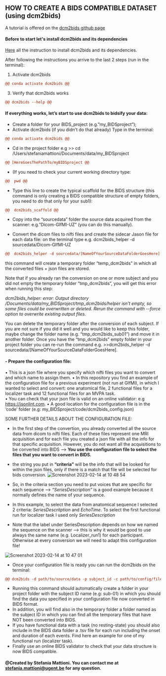 ## HOW TO CREATE A BIDS COMPATIBLE DATASET (using dcm2bids)

A tutorial is offered on the [dcm2bids github page](https://unfmontreal.github.io/Dcm2Bids/docs/tutorial/first-steps/)

#### Before to start let's install dcm2bids and its dependencies
[Here](https://unfmontreal.github.io/Dcm2Bids/docs/get-started/install/) all the instruction to install dcm2bids and its dependencies.

After following the instructions you arrive to the last 2 steps (run in the terminal):
1. Activate dcm2bids
```diff
@@ conda activate dcm2bids @@
```
3. Verify that dcm2bids works
```diff
@@ dcm2bids --help @@
```

#### If everything works, let’s start to use dcm2bids to bidsify your data: 

-	Create a folder for your BIDS_project (e.g.”my_BIDSproject”);
-	Activate dcm2bids (if you didn't do that  already) Type in the terminal:
```diff
@@ conda activate dcm2bids @@
```
-	Cd in the project folder e.g >> cd /Users/stefaniamattioni/Documents/data/my_BIDSproject
```diff
@@ [HereGoesThePathTo/myBIDSproject @@
```
-	(If you need to check your current working directory type:
```diff
@@  pwd @@
```
-	Type this line to create the typical scaffold for the BIDS structure (this command is only creating a BIDS compatible structure of empty folders, you need to do that only for your sub1):
```diff
@@  dcm2bids_scaffold @@
```
-	Copy into the “sourcedata” folder the source data acquired from the scanner: e.g.”Dicom-GIfMI-UZ” (you can do this manually).

-	Convert the dicom files to nifti files and create the sidecar Jason file for each data file: on the terminal type
e.g. dcm2bids_helper -d sourcedata/Dicom-GIfMI-UZ

```diff
@@  dcm2bids_helper -d sourcedata/[NameOfYourSourceDataFolderGoesHere] @@
```
this command will create a temporary folder “temp_dcm2bids” in which all the converted files + json files are stored. 

Note that if you already ran the conversion on one or more subject and you did not empty the temporary folder “tmp_dcm2bids”, you will get this error when running this step:

*dcm2bids_helper: error: Output directory /Documents/data/my_BIDSproject/tmp_dcm2bids/helper isn't empty, so some files could be overwritten or deleted.
Rerun the command with --force option to overwrite existing output files.*

You can delete the temporary folder after the conversion of each subject. If you are not sure if you did it well and you would like to keep this folder, maybe change the folder name (e.g. “tmp_dcm2bids_sub01”) and move it in another folder. Once you have the “tmp_dcm2bids” empty folder in your project folder you can re-run the command e.g. >>dcm2bids_helper -d sourcedata/[NameOfYourSourceDataFolderGoesHere].


#### -	Prepare the configuration file:
•	This is a json file where you specify which nifti files you want to convert and which name to assign them. 
•	In this repository you find an example of the configuration file for a previous experiment (not run at GIfMI), in which I wanted to select and convert: one anatomical file, 2 functional files for a localizer task and 12 functional files for an MVPA task.  
•	You can check that your json file is valid on an online validator: e.g   https://jsonlint.com.
•	A good location for the configuration file is in the ‘code’ folder (e.g: my_BIDSproject/code/dcm2bids_config.json)

SOME FURTHER DETAILS ABOUT THE CONFIGURATION FILE:
- In the first step of the convertion, you already converted all the source data from dicom to nifti files. Each of these files represent one MRI acquisition and for each file you created a json file with all the info for that specific acquisition.
However, you do not want all the acquisitions to be  converted into BIDS --> **You use the configuration file to select the files that you want to convert in BIDS.**
- the string you put in **“criteria”** will be the info that will be looked for within the json files, only if there is a match that file will be selected for bids conversion.
![Screenshot 2023-02-14 at 10 48 54](https://user-images.githubusercontent.com/50380749/218699606-ab5065bc-5038-4f72-884b-979fdc6bdf46.png)

- So, in the criteria section you need to put voices that are specific for each sequence --> *“SeriesDescription”* is a good example because it normally defines the name of your sequence. 
- In this example, to select the data from anatomical sequence I selected 2 criteria: *SeriesDescritption* and *EchoTime*. 
  To select the first functional run for localizer task I used only *SeriesDescription*
- Note that the label under SeriesDescription depends on how we named the sequence on the scanner —> this is why it would be good to use always the same name (e.g. Localizer_run1) for each participant. Otherwise at every conversion we will need to adapt this configuration file!

![Screenshot 2023-02-14 at 10 47 01](https://user-images.githubusercontent.com/50380749/218699126-4865adfb-31b1-4465-af1c-5775524286c7.png)


-	Once your configuration file is ready you can run the dcm2bids on the terminal: 
```diff
@@ dcm2bids -d path/to/source/data -p subject_id -c path/to/config/file.json @@
```
-	Running this command should automatically create a folder in your project folder with the subject ID name (e.g: sub-01) in which you should find the data you specified in your configuration file now converted in BIDS format. 
-	In addition, you will find also in the temporary folder a folder named as the subject ID in which you can find all the temporary files that have NOT been converted into BIDS. 
-	If you have functional data with a task (no resting-state) you should also include in the BIDS data folder a .tsv file for each run including the onset and duration of each events. Find here an example for one of my functional run (localizer task). 
-	Finally use an online BIDS validator to check that your data structure is now BIDS compatible. 


#### @Created by Stefania Mattioni. You can contact me at stefania.mattioni@ugent.be for any question.
